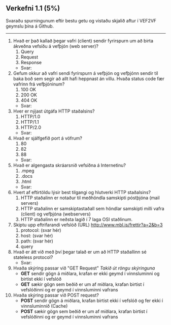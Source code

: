 ## Verkefni 1.1 (5%)

Svaraðu spurningunum eftir bestu getu og vistaðu skjalið aftur í VEF2VF geymslu þína á Github.

---

1. Hvað er það kallað þegar vafri (client) sendir fyrirspurn um að birta ákveðna vefsíðu á vefþjón (web server)?
    1. Query
    1. Request
    1. Response
    * Svar:  
1. Gefum okkur að vafri sendi fyrirspurn á vefþjón og vefþjónn sendir til baka boð sem segir að allt hafi heppnast án villu.  Hvaða status code fær vafrinn frá vefþjóninum?
    1. 100 OK
    2. 200 OK
    3. 404 OK
    * Svar: 
1. Hver er nýjast útgáfa HTTP staðalsins?
    1. HTTP/1.0
    2. HTTP/1.1
    3. HTTP/2.0
    * Svar: 
1. Hvað er sjálfgefið port á vöfrum?
    1. 80
    2. 82
    3. 88
    * Svar: 
1. Hvað er algengasta skráarsnið vefsíðna á Internetinu?
    1. .mpeg
    2. .docs
    3. .html
    * Svar: 
1. Hvert af eftirtöldu lýsir best tilgangi og hlutverki HTTP staðalsins?
    1. HTTP staðalinn er notaður til meðhöndla samskipti póstþjóna (mail servers)
    2. HTTP staðalinn er samskiptastaðall sem höndlar samskipti milli vafra (client) og vefþjóna (webservers)
    3. HTTP staðalinn er neðsta lagið í 7 laga OSI staðlinum.
1. Skiptu upp eftrifarandi vefslóð (URL) http://www.mbl.is/frettir?a=2&b=3
    1. protocol: (svar hér)
    2. host: (svar hér)
    3. path: (svar hér)
    4. query 
1. Hvað er átt við með því þegar talað er um að HTTP staðallinn sé stateless protocol?
    * Svar:
1. Hvaða skýring passar við "GET Request" _Takið út röngu skýringuna_
    * **GET** sendir gögn á miðlara, krafan er ekki geymd í vinnsluminni og birtist ekki í vefslóð
    * **GET** sækir gögn sem beðið er um af miðlara, krafan birtist í vefslóðinni og er geymd í vinnsluminni vafrans
1. Hvaða skýring passar við POST request?
    * **POST** sendir gögn á miðlara, krafan birtist ekki í vefslóð og fer ekki í vinnsluminnið (Cache)
    * **POST** sækir gögn sem beðið er um af miðlara, krafan birtist í vefslóðinni og er geymd í vinnsluminni vafrans


